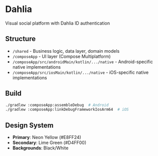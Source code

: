 # Dahlia
Visual social platform with Dahlia ID authentication

## Structure
- `/shared` - Business logic, data layer, domain models
- `/composeApp` - UI layer (Compose Multiplatform)
- `/composeApp/src/androidMain/kotlin/.../native` - Android-specific native implementations
- `/composeApp/src/iosMain/kotlin/.../native` - iOS-specific native implementations

## Build
```bash
./gradlew :composeApp:assembleDebug  # Android
./gradlew :composeApp:linkDebugFrameworkIosArm64  # iOS
```

## Design System
- **Primary**: Neon Yellow (#E8FF24)
- **Secondary**: Lime Green (#D4FF00)
- **Backgrounds**: Black/White
